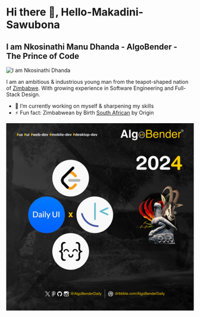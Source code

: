# Hi there 👋, Hello-Makadini-Sawubona 
## I am Nkosinathi Manu Dhanda - AlgoBender - The Prince of Code
![I am Nkosinathi Dhanda](https://pbs.twimg.com/profile_banners/1737728126497837056/1710237614/1500x500)

I am an ambitious & industrious young man from the teapot-shaped nation of <a href="https://en.wikipedia.org/wiki/Zimbabwe" target="_blank">Zimbabwe</a>. With growing experience in Software Engineering and Full-Stack Design.

- 🔭 I’m currently working on myself & sharpening my skills
- ⚡ Fun fact: Zimbabwean by Birth <a href="https://en.wikipedia.org/wiki/South_Africa" target="_blank">South African</a> by Origin

![Year Objectives](https://github.com/AlgoBenderDaily/AlgoBenderDaily/blob/main/2024.png)
